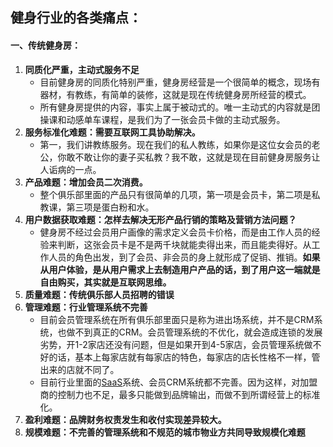 ## 健身行业的各类痛点：

#### 一、传统健身房：   

1. **同质化严重，主动式服务不足**    
   - 目前健身房的同质化特别严重，健身房经营是一个很简单的概念，现场有器材，有教练，有简单的装修，这就是现在传统健身房所经营的模式。  
   - 所有健身房提供的内容，事实上属于被动式的。唯一主动式的内容就是团操课和动感单车课程，是我们为了一张会员卡做的主动式服务。
2. **服务标准化难题：需要互联网工具协助解决。**  
   - 第一，我们讲教练服务。现在我们的私人教练，如果你是这位女会员的老公，你敢不敢让你的妻子买私教？我不敢，这就是现在目前健身房服务让人诟病的一点。   
3. **产品难题：增加会员二次消费。**    
   - 整个俱乐部里面的产品只有很简单的几项，第一项是会员卡，第二项是私教课，第三项是蛋白粉和水。    
4. **用户数据获取难题：怎样去解决无形产品行销的策略及营销方法问题？**  
   - 健身房不经过会员用户画像的需求定义会员卡价格，而是由工作人员的经验来判断，这张会员卡是不是两千块就能卖得出来，而且能卖得好。从工作人员的角色出发，到了会员、非会员的身上就形成了促销、推销。**如果从用户体验，是从用户需求上去制造用户产品的话，到了用户这一端就是自由购买，其实就是互联网思维。**     
5. **质量难题：传统俱乐部人员招聘的错误**     
6. **管理难题：行业管理系统不完善**      
   - 目前会员管理系统在所有俱乐部里面只是称为进出场系统，并不是CRM系统，也做不到真正的CRM。会员管理系统的不优化，就会造成连锁的发展劣势，开1-2家店还没有问题，但是如果开到4-5家店，会员管理系统做不好的话，基本上每家店就有每家店的特色，每家店的店长性格不一样，管出来的店就不同了。  
   - 目前行业里面的[SaaS](https://www.iyiou.com/t/SaaS)系统、会员CRM系统都不完善。因为这样，对加盟商的控制力也不足，最多只能做到品牌输出，而做不到所谓经营上的标准化。  
7. **盈利难题：品牌财务权责发生和收付实现差异较大。**   
8. **规模难题：不完善的管理系统和不规范的城市物业方共同导致规模化难题**     